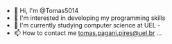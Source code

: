 - 👋 Hi, I'm @Tomas5014
- 👀 I'm interested in developing my programming skills
- 🌱 I'm currently studying computer science at UEL -
- 📫 How to contact me tomas.pagani.pires@uel.br ...

